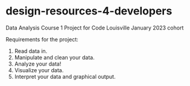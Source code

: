 # design-resources-4-developers
Data Analysis Course 1 Project for Code Louisville January 2023 cohort

Requirements for the project:

1. Read data in.
2. Manipulate and clean your data.
3. Analyze your data!
4. Visualize your data.
5. Interpret your data and graphical output.